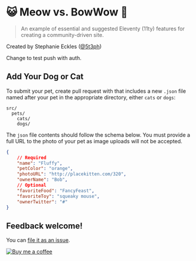 # 😺 Meow vs. BowWow 🐶

> An example of essential and suggested Eleventy (11ty) features for creating a community-driven site.

Created by Stephanie Eckles ([@5t3ph](https://twitter.com/5t3ph))

Change to test push with auth.

## Add Your Dog or Cat

To submit your pet, create pull request with that includes a new `.json` file named after your pet in the appropriate directory, either `cats` or `dogs`:

```
src/
  pets/
    cats/
    dogs/
```

The `json` file contents should follow the schema below. You must provide a full URL to the photo of your pet as image uploads will not be accepted.

```json
{
	// Required
	"name": "Fluffy",
	"petColor": "orange",
	"photoURL": "http://placekitten.com/320",
	"ownerName": "Bob",
	// Optional
	"favoriteFood": "FancyFeast",
	"favoriteToy": "squeaky mouse",
	"ownerTwitter": "#"
}
```

## Feedback welcome!

You can [file it as an issue](https://github.com/5t3ph/stylestage/issues).

[![Buy me a coffee](https://cdn.buymeacoffee.com/buttons/default-violet.png)](https://www.buymeacoffee.com/moderncss)
